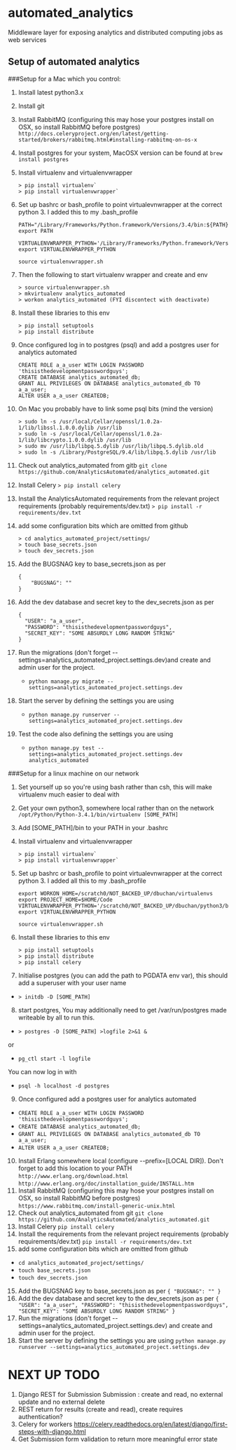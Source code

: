 # automated_analytics
Middleware layer for exposing analytics and distributed computing jobs as web services

## Setup of automated analytics

###Setup for a Mac which you control:

1. Install latest python3.x
2. Install git
3. Install RabbitMQ (configuring this may hose your postgres install on OSX, so
  install RabbitMQ before postgres) `http://docs.celeryproject.org/en/latest/getting-started/brokers/rabbitmq.html#installing-rabbitmq-on-os-x`
4. Install postgres for your system, MacOSX version can be found at
 `brew install postgres`
5. Install virtualenv and virtualenvwrapper

    ```
    > pip install virtualenv`
    > pip install virtualenvwrapper`
    ```
6. Set up bashrc or bash_profile to point virtualevnwrapper at the correct
python 3. I added this to my .bash_profile
    ```
    PATH="/Library/Frameworks/Python.framework/Versions/3.4/bin:${PATH}"
    export PATH

    VIRTUALENVWRAPPER_PYTHON='/Library/Frameworks/Python.framework/Versions/3.4/bin/python3'
    export VIRTUALENVWRAPPER_PYTHON

    source virtualenvwrapper.sh
    ```
7. Then the following to start virtualenv wrapper and create and env

    ```
    > source virtualenvwrapper.sh
    > mkvirtualenv analytics_automated
    > workon analytics_automated (FYI discontect with deactivate)
    ```
8. Install these libraries to this env

    ```
    > pip install setuptools
    > pip install distribute
    ```
10. Once configured log in to postgres (psql) and add a postgres user for analytics automated

    ```
    CREATE ROLE a_a_user WITH LOGIN PASSWORD 'thisisthedevelopmentpasswordguys';
    CREATE DATABASE analytics_automated_db;
    GRANT ALL PRIVILEGES ON DATABASE analytics_automated_db TO a_a_user;
    ALTER USER a_a_user CREATEDB;
    ```
11. On Mac you probably have to link some psql bits (mind the version)

    ```
    > sudo ln -s /usr/local/Cellar/openssl/1.0.2a-1/lib/libssl.1.0.0.dylib /usr/lib
    > sudo ln -s /usr/local/Cellar/openssl/1.0.2a-1/lib/libcrypto.1.0.0.dylib /usr/lib
    > sudo mv /usr/lib/libpq.5.dylib /usr/lib/libpq.5.dylib.old
    > sudo ln -s /Library/PostgreSQL/9.4/lib/libpq.5.dylib /usr/lib
    ```
12. Check out analytics_automated from gitb
`git clone https://github.com/AnalyticsAutomated/analytics_automated.git`
13. Install Celery
    `> pip install celery`
14. Install the AnalyticsAutomated requirements from the relevant project requirements (probably requirements/dev.txt)
`> pip install -r requirements/dev.txt`
15. add some configuration bits which are omitted from github

    ```
    > cd analytics_automated_project/settings/
    > touch base_secrets.json
    > touch dev_secrets.json
    ```
16. Add the BUGSNAG key to base_secrets.json as per

    ```
    {
        "BUGSNAG": ""
    }
    ```
17. Add the dev database and secret key to the dev_secrets.json as per

    ```
    {
      "USER": "a_a_user",
      "PASSWORD": "thisisthedevelopmentpasswordguys",
      "SECRET_KEY": "SOME ABSURDLY LONG RANDOM STRING"
    }
    ```
18. Run the migrations (don't forget --settings=analytics_automated_project.settings.dev)and create and admin user for the project.
    * `python manage.py migrate --settings=analytics_automated_project.settings.dev`
19. Start the server by defining the settings you are using
    * `python manage.py runserver --settings=analytics_automated_project.settings.dev`
20. Test the code also defining the settings you are using
    * `python manage.py test --settings=analytics_automated_project.settings.dev analytics_automated`

###Setup for a linux machine on our network
1. Set yourself up so you're using bash rather than csh, this will make virtualenv much easier to deal with
2. Get your own python3, somewhere local rather than on the network
`/opt/Python/Python-3.4.1/bin/virtualenv [SOME_PATH]`
3. Add [SOME_PATH]/bin to your PATH in your .bashrc
4. Install virtualenv and virtualenvwrapper

    ```
    > pip install virtualenv`
    > pip install virtualenvwrapper`
    ```
5. Set up bashrc or bash_profile to point virtualevnwrapper at the correct
 python 3. I added all this to my .bash_profile
   ```
   export WORKON_HOME=/scratch0/NOT_BACKED_UP/dbuchan/virtualenvs
   export PROJECT_HOME=$HOME/Code
   VIRTUALENVWRAPPER_PYTHON='/scratch0/NOT_BACKED_UP/dbuchan/python3/bin/python3'
   export VIRTUALENVWRAPPER_PYTHON

   source virtualenvwrapper.sh

   ```
6. Install these libraries to this env
    ```
    > pip install setuptools
    > pip install distribute
    > pip install celery
    ```
7. Initialise postgres (you can add the path to PGDATA env var), this should
add a superuser with your user name
  * `> initdb -D [SOME_PATH]`
8. start postgres, You may additionally need to get /var/run/postgres made writeable by all to run this.
  * `> postgres -D [SOME_PATH] >logfile 2>&1 &`

  or

  * `pg_ctl start -l logfile`

  You can now log in with
  * `psql -h localhost -d postgres`
9. Once configured add a postgres user for analytics automated
 * `CREATE ROLE a_a_user WITH LOGIN PASSWORD 'thisisthedevelopmentpasswordguys';`
 * `CREATE DATABASE analytics_automated_db;`
 * `GRANT ALL PRIVILEGES ON DATABASE analytics_automated_db TO a_a_user;`
 * `ALTER USER a_a_user CREATEDB;`
10. Install Erlang somewhere local (configure --prefix=[LOCAL DIR]). Don't forget to add this location to your PATH
 `http://www.erlang.org/download.html`
 `http://www.erlang.org/doc/installation_guide/INSTALL.htm`
10. Install RabbitMQ (configuring this may hose your postgres install on OSX, so
  install RabbitMQ before postgres)
 `https://www.rabbitmq.com/install-generic-unix.html`
11. Check out analytics_automated from git
`git clone https://github.com/AnalyticsAutomated/analytics_automated.git`
12. Install Celery
`pip install celery`
13. Install the requirements from the relevant project requirements (probably requirements/dev.txt)
`pip install -r requirements/dev.txt`
14. add some configuration bits which are omitted from github
 * `cd analytics_automated_project/settings/`
 * `touch base_secrets.json`
 * `touch dev_secrets.json`
15. Add the BUGSNAG key to base_secrets.json as per
`{
  "BUGSNAG": ""
 }`
16. Add the dev database and secret key to the dev_secrets.json as per
`{
  "USER": "a_a_user",
  "PASSWORD": "thisisthedevelopmentpasswordguys",
  "SECRET_KEY": "SOME ABSURDLY LONG RANDOM STRING"
 }`
17. Run the migrations (don't forget --settings=analytics_automated_project.settings.dev) and create and admin user for the project.
18. Start the server by defining the settings you are using
`python manage.py runserver --settings=analytics_automated_project.settings.dev`


NEXT UP TODO
============
1. Django REST for Submission
  Submission : create and read, no external update and no external delete
2. REST return for results (create and read), create requires authentication?
3. Celery for workers https://celery.readthedocs.org/en/latest/django/first-steps-with-django.html
4. Get Submission form validation to return more meaningful error state
